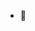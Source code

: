 - 👋
<!---
- 👀 I’m interested in ...
- 🌱 I’m currently learning ...
- 💞️ I’m looking to collaborate on ...
- 📫 How to reach me ...


pjhh-ciencias/pjhh-ciencias is a ✨ special ✨ repository because its `README.md` (this file) appears on your GitHub profile.
You can click the Preview link to take a look at your changes.
--->
